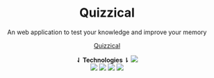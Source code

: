 <div align="center">
<h1>Quizzical</h1>

An web application to test your knowledge and improve your memory



 [Quizzical](https://quizzical.mustafakenlic.dev/)
  
  **⇃ Technologies ⇂**
  ![](https://img.shields.io/badge/react-E34F26?style=for-the-badge&logo=html5&logoColor=white)   
![](https://img.shields.io/badge/HTML5-E34F26?style=for-the-badge&logo=html5&logoColor=white)   ![](https://img.shields.io/badge/CSS3-1572B6?style=for-the-badge&logo=css3&logoColor=white)   ![](https://img.shields.io/badge/JavaScript-F7DF1E?style=for-the-badge&logo=javascript&logoColor=black)   ![](https://img.shields.io/badge/Ecma%20Script-F7DF1E?style=for-the-badge&logo=javascript&logoColor=black)
</div>

